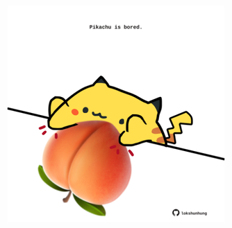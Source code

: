 <!-- built at 19/11/2022, 19:01:05 UTC -->
<p align="center">
  <img width="500" height="500" src="./ReadmeImage.svg">
</p>
